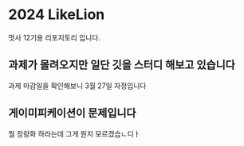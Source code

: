 # 2024 LikeLion

멋사 12기용 리포지토리 입니다.

## 과제가 몰려오지만 일단 깃을 스터디 해보고 있습니다

과제 마감일을 확인해보니 3월 27일 자정입니다

## 게이미피케이션이 문제입니다

뭘 정량화 하라는데 그게 뭔지 모르겠습ㄴ디ㅏ